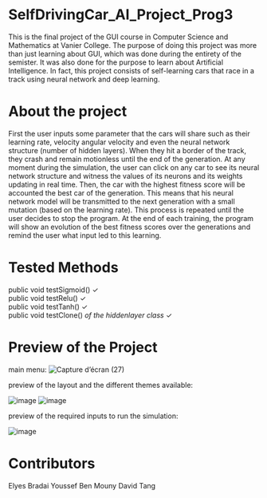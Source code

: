 # SelfDrivingCar_AI_Project_Prog3

This is the final project of the GUI course in Computer Science and Mathematics at Vanier College. 
The purpose of doing this project was more than just learning about GUI, which was done during the entirety of the semister.
It was also done for the purpose to learn about Artificial Intelligence. In fact, this project consists of self-learning cars that race in a track using neural network and deep learning.

# About the project
First the user inputs some parameter that the cars will share such as their learning rate, velocity angular velocity and even the neural network structure (number of hidden layers). When they hit a border of the track, they crash and remain motionless until the end of the generation. At any moment during the simulation, the user can click on any car to see its neural network structure and witness the values of its neurons and its weights updating in real time. Then, the car with the highest fitness score will be accounted the best car of the generation. This means that his neural network model will be transmitted to the next generation with a small mutation (based on the learning rate). This process is repeated until the user decides to stop the program. At the end of each training, the program will show an evolution of the best fitness scores over the generations and remind the user what input led to this learning. 

# Tested Methods
public void testSigmoid() ✓ <br />
public void testRelu() ✓ <br />
public void testTanh() ✓ <br />
public void testClone() *of the hiddenlayer class* ✓

# Preview of the Project
main menu:
![Capture d’écran (27)](https://github.com/youssefjango/SelfDrivingCar_AI_Project_Prog3/assets/76130774/73d24b47-7307-49f3-8751-4380a45d43d7)

preview of the layout and the different themes available: 

![image](https://github.com/youssefjango/SelfDrivingCar_AI_Project_Prog3/assets/76130774/76ab5701-0e81-4280-b5ee-487c63973f4d)
![image](https://github.com/youssefjango/SelfDrivingCar_AI_Project_Prog3/assets/76130774/903a7ddb-d40d-407a-9675-02df63e88b62)

preview of the required inputs to run the simulation:

![image](https://github.com/youssefjango/SelfDrivingCar_AI_Project_Prog3/assets/76130774/3e8b9452-96c5-423b-91d4-dc0efed5f14f)

# Contributors
Elyes Bradai
Youssef Ben Mouny
David Tang








